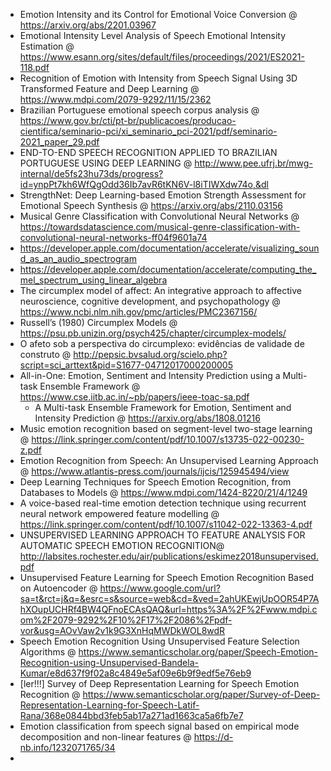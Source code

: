 - Emotion Intensity and its Control for Emotional Voice Conversion @ https://arxiv.org/abs/2201.03967
- Emotional Intensity Level Analysis of Speech Emotional Intensity Estimation @ https://www.esann.org/sites/default/files/proceedings/2021/ES2021-118.pdf
- Recognition of Emotion with Intensity from Speech Signal Using 3D Transformed Feature and Deep Learning @ https://www.mdpi.com/2079-9292/11/15/2362
- Brazilian Portuguese emotional speech corpus analysis @ https://www.gov.br/cti/pt-br/publicacoes/producao-cientifica/seminario-pci/xi_seminario_pci-2021/pdf/seminario-2021_paper_29.pdf
- END-TO-END SPEECH RECOGNITION APPLIED TO BRAZILIAN
PORTUGUESE USING DEEP LEARNING @ http://www.pee.ufrj.br/mwg-internal/de5fs23hu73ds/progress?id=ynpPt7kh6WfQgOdd36Ib7avR6tKN6V-l8iTIWXdw74o,&dl
- StrengthNet: Deep Learning-based Emotion Strength Assessment for Emotional Speech Synthesis @ https://arxiv.org/abs/2110.03156
- Musical Genre Classification with Convolutional Neural Networks @ https://towardsdatascience.com/musical-genre-classification-with-convolutional-neural-networks-ff04f9601a74
- https://developer.apple.com/documentation/accelerate/visualizing_sound_as_an_audio_spectrogram
- https://developer.apple.com/documentation/accelerate/computing_the_mel_spectrum_using_linear_algebra
- The circumplex model of affect: An integrative approach to affective neuroscience, cognitive development, and psychopathology @ https://www.ncbi.nlm.nih.gov/pmc/articles/PMC2367156/
- Russell’s (1980) Circumplex Models @ https://psu.pb.unizin.org/psych425/chapter/circumplex-models/
- O afeto sob a perspectiva do circumplexo: evidências de validade de construto @ http://pepsic.bvsalud.org/scielo.php?script=sci_arttext&pid=S1677-04712017000200005
- All-in-One: Emotion, Sentiment and Intensity Prediction using a Multi-task Ensemble Framework @ https://www.cse.iitb.ac.in/~pb/papers/ieee-toac-sa.pdf
	- A Multi-task Ensemble Framework for Emotion, Sentiment and Intensity Prediction @ https://arxiv.org/abs/1808.01216
- Music emotion recognition based on segment-level two-stage learning @ https://link.springer.com/content/pdf/10.1007/s13735-022-00230-z.pdf
- Emotion Recognition from Speech: An Unsupervised Learning Approach @ https://www.atlantis-press.com/journals/ijcis/125945494/view
- Deep Learning Techniques for Speech Emotion Recognition, from Databases to Models @ https://www.mdpi.com/1424-8220/21/4/1249
- A voice-based real-time emotion detection technique using recurrent neural network empowered feature modelling @ https://link.springer.com/content/pdf/10.1007/s11042-022-13363-4.pdf
- UNSUPERVISED LEARNING APPROACH TO FEATURE ANALYSIS FOR AUTOMATIC SPEECH EMOTION RECOGNITION@ http://labsites.rochester.edu/air/publications/eskimez2018unsupervised.pdf
- Unsupervised Feature Learning for Speech Emotion Recognition Based on Autoencoder @ https://www.google.com/url?sa=t&rct=j&q=&esrc=s&source=web&cd=&ved=2ahUKEwjUpOOR54P7AhXOupUCHRf4BW4QFnoECAsQAQ&url=https%3A%2F%2Fwww.mdpi.com%2F2079-9292%2F10%2F17%2F2086%2Fpdf-vor&usg=AOvVaw2v1k9G3XnHqMWDkWOL8wdR
- Speech Emotion Recognition Using Unsupervised Feature Selection Algorithms @ https://www.semanticscholar.org/paper/Speech-Emotion-Recognition-using-Unsupervised-Bandela-Kumar/e8d637f9f02a8c4849e5af09e6b9f9edf5e76eb9
- [ler!!!] Survey of Deep Representation Learning for Speech Emotion Recognition @ https://www.semanticscholar.org/paper/Survey-of-Deep-Representation-Learning-for-Speech-Latif-Rana/368e0844bbd3feb5ab17a271ad1663ca5a6fb7e7
- Emotion classification from speech signal based on empirical mode decomposition and non-linear features @ https://d-nb.info/1232071765/34
- 
